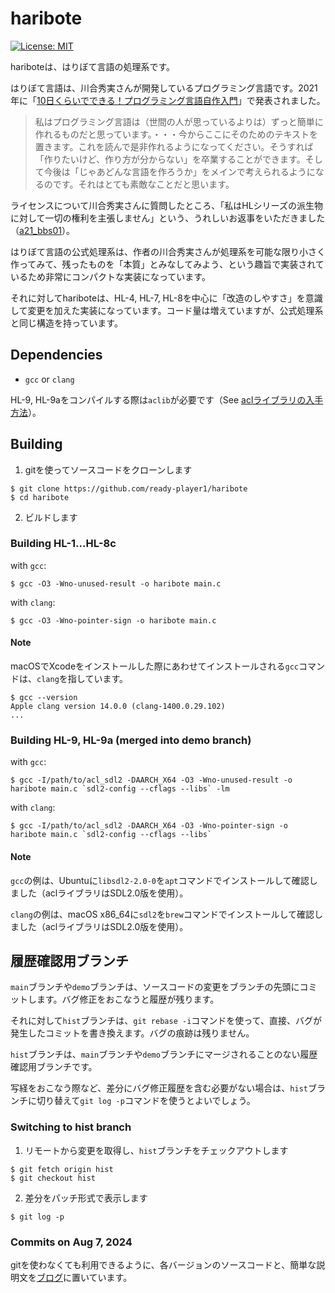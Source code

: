 # haribote

[![License: MIT](https://img.shields.io/badge/License-MIT-brightgreen.svg)](https://github.com/ready-player1/haribote/blob/main/LICENSE)

hariboteは、はりぼて言語の処理系です。

はりぼて言語は、川合秀実さんが開発しているプログラミング言語です。2021年に「[10日くらいでできる！プログラミング言語自作入門](http://essen.osask.jp/?a21_txt01)」で発表されました。

> 私はプログラミング言語は（世間の人が思っているよりは）ずっと簡単に作れるものだと思っています。・・・今からここにそのためのテキストを置きます。これを読んで是非作れるようになってください。そうすれば「作りたいけど、作り方が分からない」を卒業することができます。そして今後は「じゃあどんな言語を作ろうか」をメインで考えられるようになるのです。それはとても素敵なことだと思います。

ライセンスについて川合秀実さんに質問したところ、「私はHLシリーズの派生物に対して一切の権利を主張しません」という、うれしいお返事をいただきました（[a21_bbs01](http://essen.osask.jp/?a21_bbs01)）。

はりぼて言語の公式処理系は、作者の川合秀実さんが処理系を可能な限り小さく作ってみて、残ったものを「本質」とみなしてみよう、という趣旨で実装されているため非常にコンパクトな実装になっています。

それに対してhariboteは、HL-4, HL-7, HL-8を中心に「改造のしやすさ」を意識して変更を加えた実装になっています。コード量は増えていますが、公式処理系と同じ構造を持っています。

## Dependencies

- `gcc` or `clang`

HL-9, HL-9aをコンパイルする際は`aclib`が必要です（See [aclライブラリの入手方法](https://essen.osask.jp/?a21_txt01_9#content_1_4)）。

## Building

1. gitを使ってソースコードをクローンします

```
$ git clone https://github.com/ready-player1/haribote
$ cd haribote
```

2. ビルドします

### Building HL-1...HL-8c

with `gcc`:

```
$ gcc -O3 -Wno-unused-result -o haribote main.c
```

with `clang`:

```
$ gcc -O3 -Wno-pointer-sign -o haribote main.c
```

#### Note

macOSでXcodeをインストールした際にあわせてインストールされる`gcc`コマンドは、`clang`を指しています。

```
$ gcc --version
Apple clang version 14.0.0 (clang-1400.0.29.102)
...
```

### Building HL-9, HL-9a (merged into demo branch)

with `gcc`:

```
$ gcc -I/path/to/acl_sdl2 -DAARCH_X64 -O3 -Wno-unused-result -o haribote main.c `sdl2-config --cflags --libs` -lm
```

with `clang`:

```
$ gcc -I/path/to/acl_sdl2 -DAARCH_X64 -O3 -Wno-pointer-sign -o haribote main.c `sdl2-config --cflags --libs`
```

#### Note

`gcc`の例は、Ubuntuに`libsdl2-2.0-0`を`apt`コマンドでインストールして確認しました（aclライブラリはSDL2.0版を使用）。

`clang`の例は、macOS x86_64に`sdl2`を`brew`コマンドでインストールして確認しました（aclライブラリはSDL2.0版を使用）。

## 履歴確認用ブランチ

`main`ブランチや`demo`ブランチは、ソースコードの変更をブランチの先頭にコミットします。バグ修正をおこなうと履歴が残ります。

それに対して`hist`ブランチは、`git rebase -i`コマンドを使って、直接、バグが発生したコミットを書き換えます。バグの痕跡は残りません。

`hist`ブランチは、`main`ブランチや`demo`ブランチにマージされることのない履歴確認用ブランチです。

写経をおこなう際など、差分にバグ修正履歴を含む必要がない場合は、`hist`ブランチに切り替えて`git log -p`コマンドを使うとよいでしょう。

### Switching to hist branch

1. リモートから変更を取得し、`hist`ブランチをチェックアウトします

```
$ git fetch origin hist
$ git checkout hist
```

2. 差分をパッチ形式で表示します

```
$ git log -p
```

### Commits on Aug 7, 2024

gitを使わなくても利用できるように、各バージョンのソースコードと、簡単な説明文を[ブログ](https://masahiro-oono.hatenadiary.com/archive/category/haribote)に置いています。
